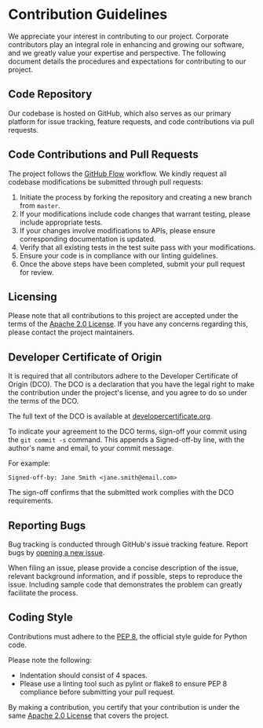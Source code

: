 # Contribution Guidelines

We appreciate your interest in contributing to our project. Corporate contributors play an integral role in enhancing and growing our software, and we greatly value your expertise and perspective. The following document details the procedures and expectations for contributing to our project.

## Code Repository

Our codebase is hosted on GitHub, which also serves as our primary platform for issue tracking, feature requests, and code contributions via pull requests.

## Code Contributions and Pull Requests

The project follows the [GitHub Flow](https://guides.github.com/introduction/flow/index.html) workflow. We kindly request all codebase modifications be submitted through pull requests:

1. Initiate the process by forking the repository and creating a new branch from `master`.
2. If your modifications include code changes that warrant testing, please include appropriate tests.
3. If your changes involve modifications to APIs, please ensure corresponding documentation is updated.
4. Verify that all existing tests in the test suite pass with your modifications.
5. Ensure your code is in compliance with our linting guidelines.
6. Once the above steps have been completed, submit your pull request for review.

## Licensing

Please note that all contributions to this project are accepted under the terms of the [Apache 2.0 License](http://www.apache.org/licenses/LICENSE-2.0). If you have any concerns regarding this, please contact the project maintainers.

## Developer Certificate of Origin

It is required that all contributors adhere to the Developer Certificate of Origin (DCO). The DCO is a declaration that you have the legal right to make the contribution under the project's license, and you agree to do so under the terms of the DCO. 

The full text of the DCO is available at [developercertificate.org](https://developercertificate.org/).

To indicate your agreement to the DCO terms, sign-off your commit using the `git commit -s` command. This appends a Signed-off-by line, with the author's name and email, to your commit message.

For example:

```
Signed-off-by: Jane Smith <jane.smith@email.com>
```

The sign-off confirms that the submitted work complies with the DCO requirements.

## Reporting Bugs

Bug tracking is conducted through GitHub's issue tracking feature. Report bugs by [opening a new issue](https://github.com/YourRepo/YourProject/issues/new).

When filing an issue, please provide a concise description of the issue, relevant background information, and if possible, steps to reproduce the issue. Including sample code that demonstrates the problem can greatly facilitate the process.

## Coding Style

Contributions must adhere to the [PEP 8](https://pep8.org/), the official style guide for Python code. 

Please note the following:

* Indentation should consist of 4 spaces.
* Please use a linting tool such as pylint or flake8 to ensure PEP 8 compliance before submitting your pull request.

By making a contribution, you certify that your contribution is under the same [Apache 2.0 License](http://www.apache.org/licenses/LICENSE-2.0) that covers the project.
